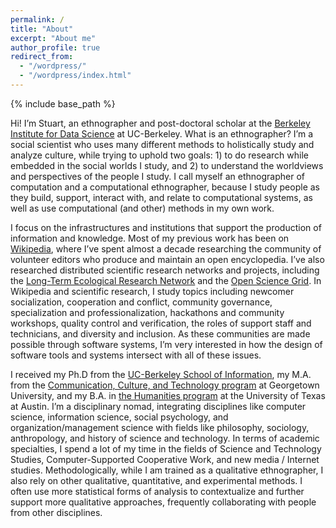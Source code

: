 ```yaml
---
permalink: /
title: "About"
excerpt: "About me"
author_profile: true
redirect_from: 
  - "/wordpress/"
  - "/wordpress/index.html"
---
```


{% include base_path %}

Hi! I’m Stuart, an ethnographer and post-doctoral scholar at the [Berkeley Institute for Data Science](http://bids.berkeley.edu) at UC-Berkeley. What is an ethnographer? I’m a social scientist who uses many different methods to holistically study and analyze culture, while trying to uphold two goals: 1) to do research while embedded in the social worlds I study, and 2) to understand the worldviews and perspectives of the people I study. I call myself an ethnographer of computation and a computational ethnographer, because I study people as they build, support, interact with, and relate to computational systems, as well as use computational (and other) methods in my own work.

I focus on the infrastructures and institutions that support the production of information and knowledge. Most of my previous work has been on [Wikipedia](http://enwp.org/Wikipedia), where I’ve spent almost a decade researching the community of volunteer editors who produce and maintain an open encyclopedia. I’ve also researched distributed scientific research networks and projects, including the [Long-Term Ecological Research Network](https://lternet.edu/) and the [Open Science Grid](https://www.opensciencegrid.org/). In Wikipedia and scientific research, I study topics including newcomer socialization, cooperation and conflict, community governance, specialization and professionalization, hackathons and community workshops, quality control and verification, the roles of support staff and technicians, and diversity and inclusion. As these communities are made possible through software systems, I’m very interested in how the design of software tools and systems intersect with all of these issues.

I received my Ph.D from the [UC-Berkeley School of Information](http://ischool.berkeley.edu), my M.A. from the [Communication, Culture, and Technology program](http://cct.georgetown.edu) at Georgetown University, and my B.A. in [the Humanities program](https://liberalarts.utexas.edu/humanities/) at the University of Texas at Austin. I’m a disciplinary nomad, integrating disciplines like computer science, information science, social psychology, and organization/management science with fields like philosophy, sociology, anthropology, and history of science and technology. In terms of academic specialties, I spend a lot of my time in the fields of Science and Technology Studies, Computer-Supported Cooperative Work, and new media / Internet studies.  Methodologically, while I am trained as a qualitative ethnographer, I also rely on other qualitative, quantitative, and experimental methods. I often use more statistical forms of analysis to contextualize and further support more qualitative approaches, frequently collaborating with people from other disciplines.
